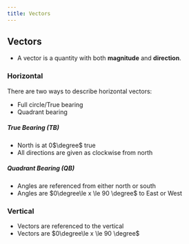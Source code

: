 ```yaml
---
title: Vectors
---
```

## Vectors
- A vector is a quantity with both **magnitude** and **direction**.

### Horizontal
There are two ways to describe horizontal vectors:
- Full circle/True bearing
- Quadrant bearing

##### True Bearing (TB)
- North is at 0$\degree$ true
- All directions are given as clockwise from north

##### Quadrant Bearing (QB)
- Angles are referenced from either north or south
- Angles are $0\degree\le x \le 90 \degree$ to East or West

### Vertical
- Vectors are referenced to the vertical
- Vectors are $0\degree\le x \le 90 \degree$












